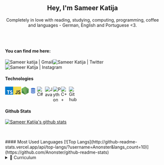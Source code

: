 <h2 align="center">Hey, I'm Sameer Katija</h2>

<p align="center">Completely in love with reading, studying, computing, programming, coffee and languages - German, English and Portuguese <3.</b> </p>


<br/>
<br/>

#### You can find me here:

[ <img align="left" alt="Sameer katija | Gmail"  src="https://img.shields.io/badge/-Gmail-c14438?style=flat&logo=Gmail&logoColor=white&link=mailto:sameerkatija@gmail.com" />][gmail]
[ <img target="_blank" align="left" alt="Sameer Katija | Twitter"  src="https://img.shields.io/badge/-Twitter-1ca0f1?style=flat&labelColor=1ca0f1&logo=twitter&logoColor=white&link=https://twitter.com/sameerkatija" />][twitter]
[ <img align="left" alt="Sameer Katija | Instagram"  src="https://img.shields.io/badge/instagram-%23E4405F.svg?&style=flat&logo=instagram&logoColor=white"/>][instagram]

<br />
<br/>

#### Technologies

<img align="left" alt="Typescript" width="26px" src="https://raw.githubusercontent.com/github/explore/78df643247d429f6cc873026c0622819ad797942/topics/typescript/typescript.png" />
<img align="left" alt="JavaScript" width="26px" src="https://raw.githubusercontent.com/github/explore/80688e429a7d4ef2fca1e82350fe8e3517d3494d/topics/javascript/javascript.png" />
<img align="left" alt="Node.js" width="26px" src="https://raw.githubusercontent.com/github/explore/80688e429a7d4ef2fca1e82350fe8e3517d3494d/topics/nodejs/nodejs.png" />
<img align="left" alt="SQL" width="26px" src="https://raw.githubusercontent.com/github/explore/80688e429a7d4ef2fca1e82350fe8e3517d3494d/topics/sql/sql.png" />
<img align="left" alt="C#" width="26px" src="https://seeklogo.com/images/C/c-sharp-c-logo-02F17714BA-seeklogo.com.png" />
<img align="left" alt="Java" width="26px" src="https://seeklogo.com/images/J/java-logo-7833D1D21A-seeklogo.com.png" />
<img align="left" alt="Python" width="26px" src="https://seeklogo.com/images/P/python-logo-A32636CAA3-seeklogo.com.png" />
<img align="left" alt="C++" width="26px" src="https://seeklogo.com/images/C/c-logo-1B1817C041-seeklogo.com.png" />
<img align="left" alt="Github" width="26px" src="https://github.githubassets.com/images/modules/logos_page/Octocat.png" />

<br />

<br/>
<br/>

#### Github Stats
[![Sameer Katija's github stats](https://github-readme-stats.vercel.app/api?username=Anonster&theme=blueberry&show_icons=true&count_private=true&include_all_commits=true&hide_title=true)](https://github.com/Anonster/github-readme-stats)

<br />
<br/>
#### Most Used Languages
[![Top Langs](http://github-readme-stats.vercel.app/api/top-langs/?username=Anonster&langs_count=10)](https://github.com/Anonster/github-readme-stats)

<details>
    <summary>📃 Curriculum</summary>

## Education

- 📖 **Inter Computer Science**
    
    📆 2016 - 2018

    📍 **GCU Lahore** - Lahore, Punjab, Pakistan
    

- 📖 **Artifical Intelligence**
    
    📆 2020 - 2021 (Expected)

    📍 **PIAIC** - Pakistan

- 📖 **BS(H) Computer Science **
    
    📆 2018 - 2022 (Expected)

    📍 **GCU Lahore** - Lahore, Punjab, Pakistan


## Experience

- 🖌️ **Graphics Designer** at IEEE GCU Student Branch

    📆 Nov 2019 - 2020
   
- 🖌️ **Graphics Designer** at Tech Tology

    📆 Nov 2019 - 2020

- 👨‍💻 **Open Source Contributor** - Artiba Tech
    Working with Python

</details>


<!--
**Anonster/Anonster** is a ✨ _special_ ✨ repository because its `README.md` (this file) appears on your GitHub profile.

Here are some ideas to get you started:

- 🔭 I’m currently working on ...
- 🌱 I’m currently learning ...
- 👯 I’m looking to collaborate on ...
- 🤔 I’m looking for help with ...
- 💬 Ask me about ...
- 📫 How to reach me: ...
- 😄 Pronouns: ...
- ⚡ Fun fact: ...
-->


[twitter]: https://twitter.com/sameerkatija
[gmail]: mailto:sameerkatija@gmail.com
[instagram]: https://www.instagram.com/sameerkatija__
